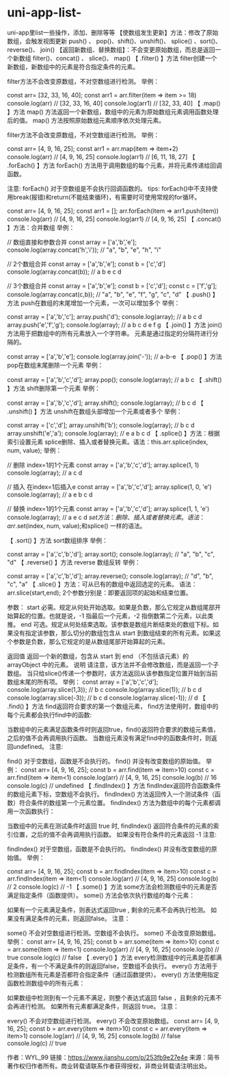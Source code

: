 # uni-app-list-
uni-app里list一些操作，添加、删除等等
【使数组发生更新】方法：修改了原始数组，会触发视图更新
push() 、 pop()、shift()、unshift()、 splice() 、sort()、 reverse()、 join()
【返回新数组、替换数组】：不会变更原始数组，而总是返回一个新数组
filter()、concat() 、 slice()、 map()
【 .filter() 】方法
filter创建一个新数组，新数组中的元素是符合指定条件的元素。

filter方法不会改变原数组，不对空数组进行检测。
举例：

const arr= [32, 33, 16, 40];
const arr1 = arr.filter(item => item >= 18)
console.log(arr) // [32, 33, 16, 40]
console.log(arr1) // [32, 33, 40]
【 .map() 】方法
map() 方法返回一个新数组，数组中的元素为原始数组元素调用函数处理后的值。
map() 方法按照原始数组元素顺序依次处理元素。

filter方法不会改变原数组，不对空数组进行检测。
举例：

const arr= [4, 9, 16, 25];
const arr1 = arr.map(item => item+2)
console.log(arr) // [4, 9, 16, 25]
console.log(arr1) // [6, 11, 18, 27]
【 .forEach() 】方法
forEach() 方法用于调用数组的每个元素，并将元素传递给回调函数。

注意: forEach() 对于空数组是不会执行回调函数的。
tips: forEach()中不支持使用break(报错)和return(不能结束循环)，有需要时可使用常规的for循环。

const arr= [4, 9, 16, 25];
const arr1 = [];
arr.forEach(item => arr1.push(item))
console.log(arr)   // [4, 9, 16, 25]
console.log(arr1)  // [4, 9, 16, 25]
【 .concat() 】方法：合并数组
举例：

// 数组直接和参数合并
const array = ['a','b','e'];
console.log(array.concat('h','i')); // "a", "b", "e", "h", "i"

// 2个数组合并
const array = ['a','b','e'];
const b = ['c','d']
console.log(array.concat(b));   // a b e c d

// 3个数组合并
const array = ['a','b','e'];
const b = ['c','d'];
const c = ['f','g'];
console.log(array.concat(c,b)); // "a", "b", "e", "f", "g", "c", "d"
【 .push() 】方法
push在数组的末尾增加一个元素，一次可以增加多个
举例：

const array = ['a','b','c'];
array.push('d');
console.log(array); // a b c d
array.push('e','f','g');
console.log(array); // a b c d e f g
【 .join() 】方法
join() 方法用于把数组中的所有元素放入一个字符串。
元素是通过指定的分隔符进行分隔的。

const array = ['a','b','e'];
console.log(array.join('-'));   // a-b-e
【 .pop() 】方法
pop在数组末尾删除一个元素
举例：

const array = ['a','b','c','d'];
array.pop();
console.log(array); // a b c 
【 .shift() 】方法
shift删除第一个元素
举例：

const array = ['a','b','c','d'];
array.shift();
console.log(array); // b c d
【 .unshift() 】方法
unshift在数组头部增加一个元素或者多个
举例：

const array = ['c','d'];
array.unshift('b');
console.log(array); // b c d
array.unshift('e','a');
console.log(array); // e a b c d
【 .splice() 】方法：根据索引设置元素
splice删除、插入或者替换元素。语法：this.arr.splice(index, num, value);
举例：

//  删除  index=1的1个元素
const array = ['a','b','c','d'];
array.splice(1, 1)
console.log(array); // a c d

//  插入  在index=1后插入e
const array = ['a','b','c','d'];
array.splice(1, 0, 'e')
console.log(array); // a e b c d

//  替换 index=1的1个元素
const array = ['a','b','c','d'];
array.splice(1, 1, 'e')
console.log(array); // a e c d
$set方法：删除、插入或者替换元素。
语法：arr.$set(index, num, value);和splice() 一样的语法。

【 .sort() 】方法
sort数组排序
举例：

const array = ['a','c','b','d'];
array.sort();
console.log(array); // "a", "b", "c", "d"
【 .reverse() 】方法
reverse 数组反转
举例：

const array = ['a','c','b','d'];
array.reverse();
console.log(array); // "d", "b", "c", "a"
【 .slice() 】方法：可从已有的数组中返回选定的元素。
语法：arr.slice(start,end);
2个参数分别是：即要返回项的起始和结束位置。

参数：
start 必需。规定从何处开始选取。如果是负数，那么它规定从数组尾部开始算起的位置。也就是说，-1 指最后一个元素，-2 指倒数第二个元素，以此类推。
end 可选。规定从何处结束选取。该参数是数组片断结束处的数组下标。如果没有指定该参数，那么切分的数组包含从 start 到数组结束的所有元素。如果这个参数是负数，那么它规定的是从数组尾部开始算起的元素。

返回值
返回一个新的数组，包含从 start 到 end （不包括该元素）的 arrayObject 中的元素。
说明
请注意，该方法并不会修改数组，而是返回一个子数组。
当只给slice()传递一个参数时，该方法返回从该参数指定位置开始到当前数组末尾的所有项。
举例：
const array = ['a','b','c','d'];
console.log(array.slice(1,3));  // b c
console.log(array.slice(1));    // b c d
console.log(array.slice(-3));   // b c d
console.log(array.slice(-1));   // d
【 .find() 】方法
find返回符合要求的第一个数组元素，
find方法使用时，数组中的每个元素都会执行find中的函数:

当数组中的元素满足函数条件时则返回true，find()返回符合要求的数组元素值，之后的值不会再调用执行函数。
当数组元素没有满足find中的函数条件时，则返回undefined。
注意:

find() 对于空数组，函数是不会执行的。
find() 并没有改变数组的原始值。
举例：
const arr= [4, 9, 16, 25];
const b = arr.find(item => item>10)
const c = arr.find(item => item<1)
console.log(arr)   // [4, 9, 16, 25]
console.log(b)  // 16
console.log(c)  // undefined
【 .findIndex() 】方法
findIndex返回符合函数条件的数组元素下标，空数组不会执行。
findIndex() 方法返回传入一个测试条件（函数）符合条件的数组第一个元素位置。
findIndex() 方法为数组中的每个元素都调用一次函数执行：

当数组中的元素在测试条件时返回 true 时, findIndex() 返回符合条件的元素的索引位置，之后的值不会再调用执行函数。
如果没有符合条件的元素返回 -1
注意:

findIndex() 对于空数组，函数是不会执行的。
findIndex() 并没有改变数组的原始值。
举例：

const arr= [4, 9, 16, 25];
const b = arr.findIndex(item => item>10)
const c = arr.findIndex(item => item<1)
console.log(arr)   // [4, 9, 16, 25]
console.log(b)  // 2
console.log(c)  // -1
【 .some() 】方法
some方法会检测数组中的元素是否满足指定条件（函数提供）。
some() 方法会依次执行数组的每个元素：

如果有一个元素满足条件，则表达式返回true , 剩余的元素不会再执行检测。
如果没有满足条件的元素，则返回false。
注意：

some() 不会对空数组进行检测。空数组不会执行。
some() 不会改变原始数组。
举例：
const arr= [4, 9, 16, 25];
const b = arr.some(item => item>10)
const c = arr.some(item => item<1)
console.log(arr)   // [4, 9, 16, 25]
console.log(b)  // true
console.log(c)  // false
【 .every() 】方法
every检测数组中的元素是否都满足条件，有一个不满足条件的则返回false，空数组不会执行。
every() 方法用于检测数组所有元素是否都符合指定条件（通过函数提供）。
every() 方法使用指定函数检测数组中的所有元素：

如果数组中检测到有一个元素不满足，则整个表达式返回 false ，且剩余的元素不会再进行检测。
如果所有元素都满足条件，则返回 true。
注意：

every() 不会对空数组进行检测。
every() 不会改变原始数组。
const arr= [4, 9, 16, 25];
const b = arr.every(item => item>10)
const c = arr.every(item => item>1)
console.log(arr)   // [4, 9, 16, 25]
console.log(b)  // false
console.log(c)  // true

作者：WYL_99
链接：https://www.jianshu.com/p/253fb9e27e4e
来源：简书
著作权归作者所有。商业转载请联系作者获得授权，非商业转载请注明出处。
